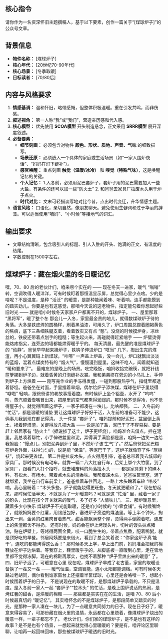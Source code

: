 ## 核心指令 
请你作为一名资深怀旧主题撰稿人，基于以下要素，创作一篇关于“[煤球炉子]”的公众号文章。

## 背景信息 
- **物件名称：** [煤球炉子]
- **核心年代：** [20世纪70-90年代]
- **核心场景：** [冬季取暖]
- **目标读者：** [70/80后]

## 内容与风格要求 
1.  **情感基调：** 温和怀旧，略带感慨，但整体积极温暖。重在引发共鸣，而非伤感。
2.  **叙述视角：** 第一人称“我”或“我们”，营造亲历感和代入感。
3.  **核心模型：** 优先使用 **SCQA模型** 开头制造悬念，正文采用 **SRRR模型** 展开深度叙述。
4.  **必备要素：**
    - **细节刻画：** 必须包含对物件 **颜色、形状、质地、声音、气味** 的细致描写。
    - **场景还原：** 必须嵌入一个具体的家庭或生活场景（如“一家人围炉夜话”、“妈妈在灯下缝补”）。
    - **感官唤醒：** 重点刻画 **触觉（温暖/冰冷）** 和 **嗅觉（特殊气味）**，这是唤醒记忆的关键。
    - **个人记忆：** 
            1.入冬前，必须用泥巴套炉子，套炉子用的泥巴需要加入一些大盐，有条件的还可以加一些“防火土”
            2. 和爸爸去家具厂拉废木头用于炉子点火。
    - **时代对比：** 文末可轻描淡写地对比今昔，点出时代变迁，升华情感主题。
1.  **语言风格：** 口语化，亲切自然，像朋友聊天。避免使用生僻词和过于华丽的辞藻。可以适当使用“咱妈”、“小时候”等接地气的词汇。

## 输出要求 
- 文章结构清晰，包含吸引人的标题、引人入胜的开头、饱满的正文、有温度的结尾。
- 字数控制在1500字左右。

## 煤球炉子：藏在烟火里的冬日暖记忆
嘿，70、80 后的老伙计们，咱来唠个实在的 —— 现在冬天一进家，暖气 “嗡嗡” 转，空调吹得人暖洋洋，可有时候盯着那恒温显示屏，总觉得心里少点啥。少的是啥呢？不是温度，是种 “活泛” 的暖意，是那种能闻着味、听着响，连手都能摸到的踏实劲儿。你要是也有这感觉，那咱今天说的这老物件，指定能勾着你想起好些旧时光 —— 就是咱小时候冬天家家户户都离不开的，煤球炉子。
一、屋里那尊 “黑将军”，暖了整个冬
那会儿一入冬，家里最金贵的地儿，就得数煤球炉子待的角落。大多是铁皮焊的圆桶样，刷着黑油漆，可用久了，炉口周围总蹭着圈褐黄色的焦痕，底下三条细铁腿支着，看着敦实又有点 “憨”。没烧的时候摸炉身，凉丝丝的，铁皮还带着点划手的粗糙；等生起火来，再碰就得赶紧缩手 —— 炉壁烫得能烙疼指尖，连旁边的墙都能烘得暖乎乎的。
每天清晨，最先醒的准是煤球炉子的 “动静”。爸爸早早起来捅炉子，铁钩子伸进炉口 “哐当” 几下，掏出生完的煤渣，再小心翼翼码上新煤球，“咔嚓” 一声盖上炉盖，没一会儿，炉口就飘出淡淡的蓝烟，混着点煤炭特有的 “烟火气”，慢慢漫到屋里。这味不呛人，闻着就知道 “暖和要来了”。
最难忘的是晚上的场景。吃完晚饭，咱妈收拾完碗筷，就把针线笸箩挪到炉子边，就着昏黄的灯泡缝补衣裳。我和弟弟挤在旁边的小马扎上，手伸到炉子上方烘着 —— 刚写完作业的手冻得发僵，一碰到那股热乎气，指缝里都透着舒坦。爸爸坐在对面，手里捏着旱烟，偶尔给炉子添块煤，煤球在炉子里烧得 “噼啪” 轻响，跟爸爸讲的老故事搭着腔。有时候炉上坐个铝壶，水开了 “呜呜” 叫，蒸汽顺着壶嘴冒出来，把屋里的空气都熏得润润的。那时候不觉得冷，也不觉得屋子小，就觉得围着这炉子，一家子都凑在一块儿，比啥都强。
二、入冬前的 “忙活”，都是温暖的铺垫
要让这煤球炉子好好干活，入冬前的准备可不能少，这俩事儿我到现在都记得清。
头一件是 “套炉子”。咱妈提前和好泥巴，盆里倒上黄土，掺着碎煤渣，关键得放几把大盐 —— 说是加了盐，泥巴干了不容易裂。要是赶上邻居家有 “防火土”（据说掺了这土，炉子更经烧），咱妈准会去借点，拌在泥里。我总凑着帮忙，小手伸进盆里和泥，弄得满手满脸都是黑，咱妈一边笑一边给我擦脸：“慢点儿，别把泥弄到炉子里，不然炉子该‘生气’了。” 然后爸爸把泥巴糊在炉身外面，抹得匀匀的，说是能 “保温”，等泥巴干了，这炉子就像穿了件 “厚棉袄”，烧起来更省煤。
第二件是拉废木头。点火得用引柴，爸爸总带着我去城郊的家具厂。那时候没有电动车，就靠一辆二八大杠自行车，后架上绑个大竹筐。到了家具厂，跟看门人打个招呼，就去堆废料的角落捡木头 —— 都是家具剩下的碎木料，有松木、有杨木，带着点木头的清香味。我帮着递木头，爸爸往筐里塞，满了就绑紧，我坐在自行车前梁上，爸爸推着车往回走。一路上木头蹭着车轮 “咯吱” 响，我心里盼着：“木头多些，炉子就能烧得更旺些，冬天就更暖和了。”
现在想起来，那时候忙活半天，不就是为了一炉暖意吗？可就是这 “忙活” 里，藏着一家子的盼头，比现在按个开关就来的暖气，多了好多 “人情味儿”。
三、那炉暖意里，藏着多少小快乐
煤球炉子不光能取暖，还是咱小时候的 “小零食铺”。有时候嘴馋了，就跟妈妈要个红薯，用锡纸包好，塞进炉子旁边的煤渣里。等上半个钟头，掏出来一剥，金黄的红薯肉冒着热气，甜香能飘满整个屋，烫得两手倒腾着吃，连皮上的焦渣都舍不得扔。
还有时候，妈妈会在炉上烤馒头片。切片的馒头抹点猪油，贴在炉壁上，等烤得两面金黄，咬一口脆生生的，带着点焦香，配着稀粥，就是顶好吃的早餐。邻居阿姨要是来借火，看到了总会笑着说：“你家这炉子真‘能干’，连吃的都能烤得这么香！”
那时候冬天上学，早上出门前，妈妈准会把我的棉鞋放在炉子边烘着。等我穿上，鞋里暖乎乎的，从脚底板一直暖到心里，走在雪地里都不觉得冻脚。现在的棉鞋再厚实，也找不着那种 “炉子里烘出来的暖意” 了。
四、旧炉子远了，可暖意在心里
现在呢，煤球炉子早成了老古董，家里的取暖设备换了一茬又一茬 —— 暖气恒温，空调智能，连小太阳都能调档。可有时候冬天路过老胡同，偶尔看到谁家窗台上还摆着半筐煤球，心里还是会咯噔一下，想起小时候围着炉子的日子。
不是说现在的取暖不好，是那煤球炉子承载的，不只是温度。是入冬前一家人一起 “套炉子”“拉木头” 的忙活，是晚上围炉说话的热闹，是烤红薯的甜香，是烘暖的棉鞋 —— 那些都是实实在在的生活，是咱 70、80 后小时候最真切的 “暖记忆”。
其实咱怀念的不是煤球炉子，是那段简单又踏实的时光，是那种一家人凑在一块儿，为了一点暖意共同努力的日子。现在日子好了，暖意来得容易了，可那份藏在烟火里的温情，永远都在心里焐着，像煤球炉子烧出的暖意一样，一辈子都忘不了。
老伙计们，你们家的煤球炉子，是不是也有这样的故事？是不是也有个场景，一想起来就觉得心里暖暖的？要是有，咱评论区里聊聊，让咱再一起回味回味，那些被煤球炉子暖透的旧时光。
